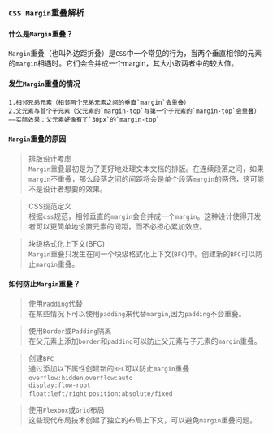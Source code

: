 ### `CSS Margin`重叠解析    
#### 什么是`Margin`重叠？   
`Margin`重叠（也叫外边距折叠）是`CSS`中一个常见的行为，当两个垂直相邻的元素的`margin`相遇时。它们会合并成一个margin，其大小取两者中的较大值。  
#### 发生`Margin`重叠的情况  
    1.相邻兄弟元素（相邻两个兄弟元素之间的垂直`margin`会重叠）  
    2.父元素与首个子元素（父元素的`margin-top`与第一个子元素的`margin-top`会重叠）  
    ——实际效果：父元素好像有了`30px`的`margin-top`  

#### `Margin`重叠的原因   
> 排版设计考虑   
> `Margin`重叠最初是为了更好地处理文本文档的排版。在连续段落之间，如果`margin`不重叠，那么段落之间的间距将会是单个段落`margin`的两倍，这可能不是设计者想要的效果。    

> CSS规范定义   
> 根据`css`规范，相邻垂直的`margin`会合并成一个`margin`。这种设计使得开发者可以更简单地设置元素的间距，而不必担心累加效应。   

> 块级格式化上下文(BFC)  
> `Margin`重叠只发生在同一个块级格式化上下文(`BFC`)中。创建新的`BFC`可以防止`margin`重叠。   

#### 如何防止`Margin`重叠？   
> 使用`Padding`代替  
> 在某些情况下可以使用`padding`来代替`margin`,因为`padding`不会重叠。   

> 使用`Border`或`Padding`隔离  
> 在父元素上添加`border`和`padding`可以防止父元素与子元素的`margin`重叠。

> 创建`BFC`  
> 通过添加以下属性创建新的`BFC`可以防止`margin`重叠   
> `overflow:hidden`,`overflow:auto`  
> `display:flow-root`  
> `float:left/right` 
> `position:absolute/fixed`  

> 使用`Flexbox`或`Grid`布局   
> 这些现代布局技术创建了独立的布局上下文，可以避免`margin`重叠问题。





